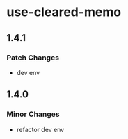 # use-cleared-memo

## 1.4.1

### Patch Changes

- dev env

## 1.4.0

### Minor Changes

- refactor dev env
